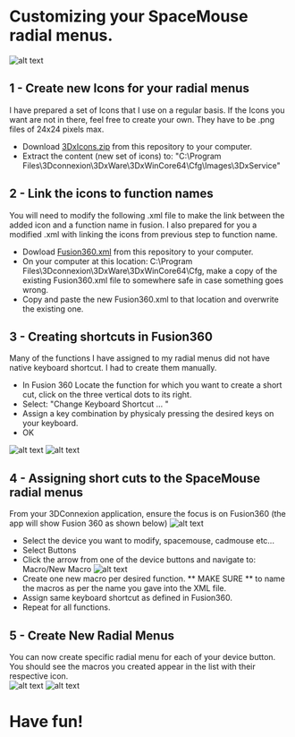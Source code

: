 # Customizing your SpaceMouse radial menus.
![alt text](https://github.com/MirageC79/3DxConnexion_FusionIcons/blob/master/3dx_KeyMapping.png?raw=true)


## 1 - Create new Icons for your radial menus
I have prepared a set of Icons that I use on a regular basis.  If the Icons you want are not in there, feel free to create your own.  They have to be .png files of 24x24 pixels max.

- Download [3DxIcons.zip](https://github.com/MirageC79/3DxConnexion_FusionIcons/raw/master/3DxIcons.zip) from this repository to your computer.
- Extract the content (new set of icons) to: "C:\Program Files\3Dconnexion\3DxWare\3DxWinCore64\Cfg\Images\3DxService"


## 2 - Link the icons to function names
You will need to modify the following .xml file to make the link between the added icon and a function name in fusion. 
I also prepared for you a modified .xml with linking the icons from previous step to function name.

- Dowload [Fusion360.xml](https://github.com/MirageC79/3DxConnexion_FusionIcons/blob/master/Fusion360.xml) from this repository to your computer.
- On your computer at this location: C:\Program Files\3Dconnexion\3DxWare\3DxWinCore64\Cfg, make a copy of the existing Fusion360.xml file to somewhere safe in case something goes wrong.
- Copy and paste the new Fusion360.xml to that location and overwrite the existing one. 


## 3 - Creating shortcuts in Fusion360
Many of the functions I have assigned to my radial menus did not have native keyboard shortcut.  I had to create them manually.
- In Fusion 360 Locate the function for which you want to create a short cut, click on the three vertical dots to its right.
- Select: "Change Keyboard Shortcut ... "
- Assign a key combination by physicaly pressing the desired keys on your keyboard.
- OK

![alt text](https://github.com/MirageC79/3DxConnexion_FusionIcons/blob/master/FusionKeyboardShortcut.png?raw=true)
![alt text](https://github.com/MirageC79/3DxConnexion_FusionIcons/blob/master/FusionKeyboardShortcutAssign.png?raw=true)


## 4 - Assigning short cuts to the SpaceMouse radial menus
From your 3DConnexion application, ensure the focus is on Fusion360 (the app will show Fusion 360 as shown below)
![alt text](https://github.com/MirageC79/3DxConnexion_FusionIcons/blob/master/3dxapp.png?raw=true)
- Select the device you want to modify, spacemouse, cadmouse etc...
- Select Buttons
- Click the arrow from one of the device buttons and navigate to: Macro/New Macro
![alt text](https://github.com/MirageC79/3DxConnexion_FusionIcons/blob/master/3dxappNewMacro.png?raw=true)
- Create one new macro per desired function.  ** MAKE SURE ** to name the macros as per the name you gave into the XML file.
- Assign same keyboard shortcut as defined in Fusion360.
- Repeat for all functions.


## 5 - Create New Radial Menus
You can now create specific radial menu for each of your device button.  You should see the macros you created appear in the list with their respective icon.  
![alt text](https://github.com/MirageC79/3DxConnexion_FusionIcons/blob/master/3dxappRadialMenu.png?raw=true)
![alt text](https://github.com/MirageC79/3DxConnexion_FusionIcons/blob/master/3dxappRadialMenuMAcro.png?raw=true)


# Have fun!
